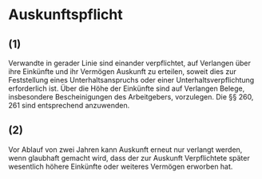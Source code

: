 # Auskunftspflicht



## (1)

 Verwandte in gerader Linie sind einander verpflichtet, auf Verlangen über ihre Einkünfte und ihr Vermögen Auskunft zu erteilen, soweit dies zur Feststellung eines Unterhaltsanspruchs oder einer Unterhaltsverpflichtung erforderlich ist. Über die Höhe der Einkünfte sind auf Verlangen Belege, insbesondere Bescheinigungen des Arbeitgebers, vorzulegen. Die §§ 260, 261 sind entsprechend anzuwenden.

## (2)

 Vor Ablauf von zwei Jahren kann Auskunft erneut nur verlangt werden, wenn glaubhaft gemacht wird, dass der zur Auskunft Verpflichtete später wesentlich höhere Einkünfte oder weiteres Vermögen erworben hat. 

